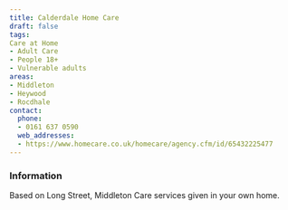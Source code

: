 ```yaml
---
title: Calderdale Home Care
draft: false
tags:
Care at Home
- Adult Care
- People 18+
- Vulnerable adults
areas:
- Middleton
- Heywood
- Rocdhale
contact:
  phone:
  - 0161 637 0590
  web_addresses:
  - https://www.homecare.co.uk/homecare/agency.cfm/id/65432225477
---
```


### Information
Based on Long Street, Middleton
Care services given in your own home.
